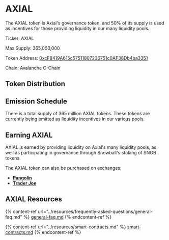 # AXIAL

The AXIAL token is Axial's governance token, and 50% of its supply is used as incentives for those providing liquidity in our many liquidity pools.

Ticker: AXIAL

Max Supply: 365,000,000

Token Address: [0xcF8419A615c57511807236751c0AF38Db4ba3351](https://snowtrace.io/token/0xcF8419A615c57511807236751c0AF38Db4ba3351)

Chain: Avalanche C-Chain

## Token Distribution

## Emission Schedule

There is a total supply of 365 million AXIAL tokens. These tokens are currently being emitted as liquidity incentives in our various pools.

## Earning AXIAL

AXIAL is earned by providing liquidity on Axial's many liquidity pools, as well as participating in governance through Snowball's staking of SNOB tokens.

The AXIAL token can also be purchased on exchanges:

* [**Pangolin**](https://info.pangolin.exchange/#/token/0xcF8419A615c57511807236751c0AF38Db4ba3351)
* [**Trader Joe**](https://analytics.traderjoexyz.com/tokens/0xcF8419A615c57511807236751c0AF38Db4ba3351)

## AXIAL Resources

{% content-ref url="../resources/frequently-asked-questions/general-faq.md" %}
[general-faq.md](../resources/frequently-asked-questions/general-faq.md)
{% endcontent-ref %}

{% content-ref url="../resources/smart-contracts.md" %}
[smart-contracts.md](../resources/smart-contracts.md)
{% endcontent-ref %}
